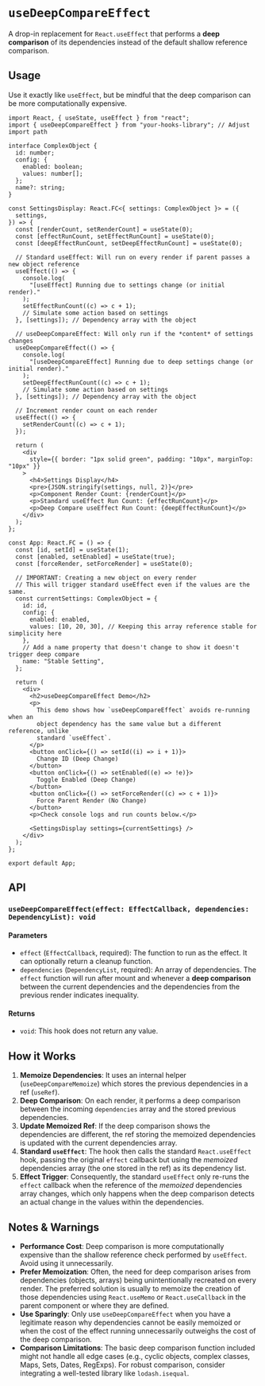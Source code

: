 # `useDeepCompareEffect`

A drop-in replacement for `React.useEffect` that performs a **deep comparison** of its dependencies instead of the default shallow reference comparison.

## Usage

Use it exactly like `useEffect`, but be mindful that the deep comparison can be more computationally expensive.

```tsx
import React, { useState, useEffect } from "react";
import { useDeepCompareEffect } from "your-hooks-library"; // Adjust import path

interface ComplexObject {
  id: number;
  config: {
    enabled: boolean;
    values: number[];
  };
  name?: string;
}

const SettingsDisplay: React.FC<{ settings: ComplexObject }> = ({
  settings,
}) => {
  const [renderCount, setRenderCount] = useState(0);
  const [effectRunCount, setEffectRunCount] = useState(0);
  const [deepEffectRunCount, setDeepEffectRunCount] = useState(0);

  // Standard useEffect: Will run on every render if parent passes a new object reference
  useEffect(() => {
    console.log(
      "[useEffect] Running due to settings change (or initial render)."
    );
    setEffectRunCount((c) => c + 1);
    // Simulate some action based on settings
  }, [settings]); // Dependency array with the object

  // useDeepCompareEffect: Will only run if the *content* of settings changes
  useDeepCompareEffect(() => {
    console.log(
      "[useDeepCompareEffect] Running due to deep settings change (or initial render)."
    );
    setDeepEffectRunCount((c) => c + 1);
    // Simulate some action based on settings
  }, [settings]); // Dependency array with the object

  // Increment render count on each render
  useEffect(() => {
    setRenderCount((c) => c + 1);
  });

  return (
    <div
      style={{ border: "1px solid green", padding: "10px", marginTop: "10px" }}
    >
      <h4>Settings Display</h4>
      <pre>{JSON.stringify(settings, null, 2)}</pre>
      <p>Component Render Count: {renderCount}</p>
      <p>Standard useEffect Run Count: {effectRunCount}</p>
      <p>Deep Compare useEffect Run Count: {deepEffectRunCount}</p>
    </div>
  );
};

const App: React.FC = () => {
  const [id, setId] = useState(1);
  const [enabled, setEnabled] = useState(true);
  const [forceRender, setForceRender] = useState(0);

  // IMPORTANT: Creating a new object on every render
  // This will trigger standard useEffect even if the values are the same.
  const currentSettings: ComplexObject = {
    id: id,
    config: {
      enabled: enabled,
      values: [10, 20, 30], // Keeping this array reference stable for simplicity here
    },
    // Add a name property that doesn't change to show it doesn't trigger deep compare
    name: "Stable Setting",
  };

  return (
    <div>
      <h2>useDeepCompareEffect Demo</h2>
      <p>
        This demo shows how `useDeepCompareEffect` avoids re-running when an
        object dependency has the same value but a different reference, unlike
        standard `useEffect`.
      </p>
      <button onClick={() => setId((i) => i + 1)}>
        Change ID (Deep Change)
      </button>
      <button onClick={() => setEnabled((e) => !e)}>
        Toggle Enabled (Deep Change)
      </button>
      <button onClick={() => setForceRender((c) => c + 1)}>
        Force Parent Render (No Change)
      </button>
      <p>Check console logs and run counts below.</p>

      <SettingsDisplay settings={currentSettings} />
    </div>
  );
};

export default App;
```

## API

### `useDeepCompareEffect(effect: EffectCallback, dependencies: DependencyList): void`

#### Parameters

- `effect` (`EffectCallback`, required): The function to run as the effect. It can optionally return a cleanup function.
- `dependencies` (`DependencyList`, required): An array of dependencies. The `effect` function will run after mount and whenever a **deep comparison** between the current dependencies and the dependencies from the previous render indicates inequality.

#### Returns

- `void`: This hook does not return any value.

## How it Works

1.  **Memoize Dependencies**: It uses an internal helper (`useDeepCompareMemoize`) which stores the previous dependencies in a ref (`useRef`).
2.  **Deep Comparison**: On each render, it performs a deep comparison between the incoming `dependencies` array and the stored previous dependencies.
3.  **Update Memoized Ref**: If the deep comparison shows the dependencies are different, the ref storing the memoized dependencies is updated with the current dependencies array.
4.  **Standard `useEffect`**: The hook then calls the standard `React.useEffect` hook, passing the original `effect` callback but using the _memoized_ dependencies array (the one stored in the ref) as its dependency list.
5.  **Effect Trigger**: Consequently, the standard `useEffect` only re-runs the `effect` callback when the reference of the _memoized_ dependencies array changes, which only happens when the deep comparison detects an actual change in the values within the dependencies.

## Notes & Warnings

- **Performance Cost**: Deep comparison is more computationally expensive than the shallow reference check performed by `useEffect`. Avoid using it unnecessarily.
- **Prefer Memoization**: Often, the need for deep comparison arises from dependencies (objects, arrays) being unintentionally recreated on every render. The preferred solution is usually to memoize the creation of those dependencies using `React.useMemo` or `React.useCallback` in the parent component or where they are defined.
- **Use Sparingly**: Only use `useDeepCompareEffect` when you have a legitimate reason why dependencies cannot be easily memoized or when the cost of the effect running unnecessarily outweighs the cost of the deep comparison.
- **Comparison Limitations**: The basic deep comparison function included might not handle all edge cases (e.g., cyclic objects, complex classes, Maps, Sets, Dates, RegExps). For robust comparison, consider integrating a well-tested library like `lodash.isequal`.
